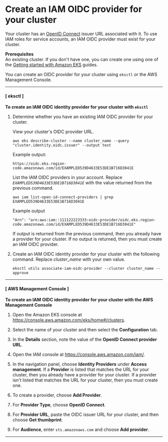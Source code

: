 # Create an IAM OIDC provider for your cluster<a name="enable-iam-roles-for-service-accounts"></a>

 Your cluster has an [OpenID Connect](https://openid.net/connect/) issuer URL associated with it\. To use IAM roles for service accounts, an IAM OIDC provider must exist for your cluster\.

**Prerequisites**  
An existing cluster\. If you don't have one, you can create one using one of the [Getting started with Amazon EKS](getting-started.md) guides\.

You can create an OIDC provider for your cluster using `eksctl` or the AWS Management Console\.

------
#### [ eksctl ]

**To create an IAM OIDC identity provider for your cluster with `eksctl`**

1. Determine whether you have an existing IAM OIDC provider for your cluster\.

   View your cluster's OIDC provider URL\.

   ```
   aws eks describe-cluster --name cluster_name --query "cluster.identity.oidc.issuer" --output text
   ```

   Example output:

   ```
   https://oidc.eks.region-code.amazonaws.com/id/EXAMPLED539D4633E53DE1B716D3041E
   ```

   List the IAM OIDC providers in your account\. Replace *`EXAMPLED539D4633E53DE1B716D3041E`* with the value returned from the previous command\.

   ```
   aws iam list-open-id-connect-providers | grep EXAMPLED539D4633E53DE1B716D3041E
   ```

   Example output

   ```
   "Arn": "arn:aws:iam::111122223333:oidc-provider/oidc.eks.region-code.amazonaws.com/id/EXAMPLED539D4633E53DE1B716D3041E"
   ```

   If output is returned from the previous command, then you already have a provider for your cluster\. If no output is returned, then you must create an IAM OIDC provider\.

1. Create an IAM OIDC identity provider for your cluster with the following command\. Replace *cluster\_name* with your own value\.

   ```
   eksctl utils associate-iam-oidc-provider --cluster cluster_name --approve
   ```

------
#### [ AWS Management Console ]<a name="create-oidc-console"></a>

**To create an IAM OIDC identity provider for your cluster with the AWS Management Console**

1. Open the Amazon EKS console at [https://console\.aws\.amazon\.com/eks/home\#/clusters](https://console.aws.amazon.com/eks/home#/clusters)\.

1. Select the name of your cluster and then select the **Configuration** tab\.

1. In the **Details** section, note the value of the **OpenID Connect provider URL**\.

1. Open the IAM console at [https://console\.aws\.amazon\.com/iam/](https://console.aws.amazon.com/iam/)\.

1. In the navigation panel, choose **Identity Providers** under **Access management**\. If a **Provider** is listed that matches the URL for your cluster, then you already have a provider for your cluster\. If a provider isn't listed that matches the URL for your cluster, then you must create one\.

1. To create a provider, choose **Add Provider**\.

1. For **Provider Type**, choose **OpenID Connect**\.

1. For **Provider URL**, paste the OIDC issuer URL for your cluster, and then choose **Get thumbprint**\.

1. For **Audience**, enter `sts.amazonaws.com` and choose **Add provider**\.

------